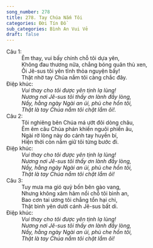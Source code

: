 ```yaml
---
song_number: 278
title: 278. Tay Chúa Nắm Tôi
categories: Đời Tín Đồ
sub_categories: Bình An Vui Vẻ
draft: false
---
```

<dl><dt>Câu 1:</dt><dd data-verse="1">Êm thay, vui bấy chính chỗ tôi dựa yên, <br/>Không đau thương nữa, chẳng bóng quân thù xen, <br/>Ôi Jê-sus tôi yên tĩnh thỏa nguyện bấy! <br/>Thật nhờ tay Chúa nắm tôi càng chắc đây. </dd><dt>Điệp khúc:</dt><dd data-chorus="1"><em>Vui thay cho tôi được yên tịnh lạ lùng! <br/>Nương nơi Jê-sus tôi thấy ơn lành đầy lòng, <br/>Nầy, hằng ngày Ngài an ủi, phủ che hồn tôi, <br/>Thật là tay Chúa nắm tôi chặt lắm ôi!. </em></dd><dt>Câu 2:</dt><dd data-verse="2">Tôi nghiêng bên Chúa má ướt đôi dòng châu, <br/>Êm êm câu Chúa phán khiến nguôi phiền âu, <br/>Ngài rờ lòng này do cánh tay huyền bí, <br/>Hiện thời còn nắm giữ tôi từng bước đi. </dd><dt>Điệp khúc:</dt><dd data-chorus="1"><em>Vui thay cho tôi được yên tịnh lạ lùng! <br/>Nương nơi Jê-sus tôi thấy ơn lành đầy lòng, <br/>Nầy, hằng ngày Ngài an ủi, phủ che hồn tôi, <br/>Thật là tay Chúa nắm tôi chặt lắm ôi! </em></dd><dt>Câu 3:</dt><dd data-verse="3">Tuy mưa ma gió quỷ bốn bên gào vang, <br/>Nhưng không xâm hãm nổi chỗ tôi bình an, <br/>Bao cơn tai ương tôi chẳng tổn hại chi, <br/>Thật bình yên dưới cánh Jê-sus bất di. </dd><dt>Điệp khúc:</dt><dd data-chorus="1"><em>Vui thay cho tôi được yên tịnh lạ lùng! <br/>Nương nơi Jê-sus tôi thấy ơn lành đầy lòng, <br/>Nầy, hằng ngày Ngài an ủi, phủ che hồn tôi, <br/>Thật là tay Chúa nắm tôi chặt lắm ôi! </em></dd></dl>